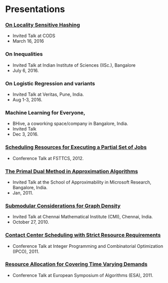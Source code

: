 # Presentations
### [On Locality Sensitive Hashing](https://github.com/sambuddha-roy/presentations/blob/master/lsh-cods-mar-2016.pdf)
* Invited Talk at CODS
* March 16, 2016
### On Inequalities 
* Invited Talk at Indian Institute of Sciences (IISc.), Bangalore
* July 6, 2016.
### On Logistic Regression and variants 
* Invited Talk at Veritas, Pune, India.
* Aug 1-3, 2016.
### Machine Learning for Everyone, 
* BHive, a coworking space/company in Bangalore, India.
* Invited Talk
* Dec 3, 2016.
### [Scheduling Resources for Executing a Partial Set of Jobs](https://github.com/sambuddha-roy/presentations/blob/master/scheduling-fsttcs-2012.pdf)
* Conference Talk at FSTTCS, 2012.
### [The Primal Dual Method in Approximation Algorithms](https://github.com/sambuddha-roy/presentations/blob/master/msr-primal-dual-jan2011.pdf) 
* Invited Talk at the School of Approximability in Microsoft Research, Bangalore, India.
* Jan, 2011. 
### [Submodular Considerations for Graph Density](https://github.com/sambuddha-roy/presentations/blob/master/submodular-cmi-2010.pdf)
* Invited Talk at Chennai Mathematical Institute (CMI), Chennai, India.
* October 27, 2010. 
### [Contact Center Scheduling with Strict Resource Requirements](https://github.com/sambuddha-roy/presentations/blob/master/scheduling-ipco-2011.pdf)
* Conference Talk at Integer Programming and Combinatorial Optimization (IPCO), 2011.
### [Resource Allocation for Covering Time Varying Demands]()
* Conference Talk at European Symposium of Algorithms (ESA), 2011.
